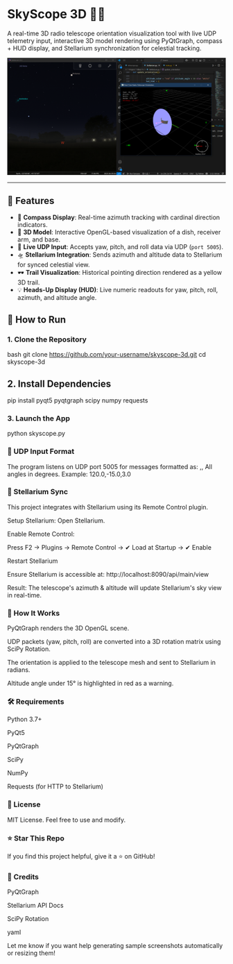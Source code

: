 # SkyScope 3D 📡🌌

A real-time 3D radio telescope orientation visualization tool with live UDP telemetry input, interactive 3D model rendering using PyQtGraph, compass + HUD display, and Stellarium synchronization for celestial tracking.

![screenshot](screenshots/main_view.png)

---

## 🔭 Features

- 🧭 **Compass Display**: Real-time azimuth tracking with cardinal direction indicators.
- 🎯 **3D Model**: Interactive OpenGL-based visualization of a dish, receiver arm, and base.
- 📡 **Live UDP Input**: Accepts yaw, pitch, and roll data via UDP (`port 5005`).
- 🛸 **Stellarium Integration**: Sends azimuth and altitude data to Stellarium for synced celestial view.
- 🕶️ **Trail Visualization**: Historical pointing direction rendered as a yellow 3D trail.
- 💡 **Heads-Up Display (HUD)**: Live numeric readouts for yaw, pitch, roll, azimuth, and altitude angle.


## 🚀 How to Run

### 1. Clone the Repository

  bash
  git clone https://github.com/your-username/skyscope-3d.git
  cd skyscope-3d

## 2. Install Dependencies
  pip install pyqt5 pyqtgraph scipy numpy requests

### 3. Launch the App
 python skyscope.py

### 📡 UDP Input Format
   The program listens on UDP port 5005 for messages formatted as:
  <yaw>,<pitch>,<roll>
  All angles in degrees.
  Example:
  120.0,-15.0,3.0
  
### 🌠 Stellarium Sync
  This project integrates with Stellarium using its Remote Control plugin.
  
  Setup Stellarium:
  Open Stellarium.
  
  Enable Remote Control:
  
  Press F2 → Plugins → Remote Control → ✔ Load at Startup → ✔ Enable
  
  Restart Stellarium
  
  Ensure Stellarium is accessible at:
  http://localhost:8090/api/main/view
  
  Result:
  The telescope's azimuth & altitude will update Stellarium's sky view in real-time.

### 🧠 How It Works
  PyQtGraph renders the 3D OpenGL scene.
  
  UDP packets (yaw, pitch, roll) are converted into a 3D rotation matrix using SciPy Rotation.
  
  The orientation is applied to the telescope mesh and sent to Stellarium in radians.
  
  Altitude angle under 15° is highlighted in red as a warning.


### 🛠️ Requirements
  Python 3.7+
  
  PyQt5
  
  PyQtGraph
  
  SciPy
  
  NumPy
  
  Requests (for HTTP to Stellarium)

### 📄 License
  MIT License. Feel free to use and modify.

### ⭐ Star This Repo
  If you find this project helpful, give it a ⭐ on GitHub!

### 🙌 Credits
  PyQtGraph
  
  Stellarium API Docs
  
  SciPy Rotation

  yaml

Let me know if you want help generating sample screenshots automatically or resizing them!







